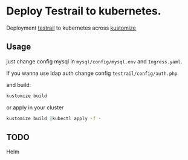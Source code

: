 # Deploy Testrail to kubernetes.

Deployment [testrail](https://www.gurock.com/testrail/) to kubernetes across [kustomize](https://github.com/kubernetes-sigs/kustomize)


## Usage

just change config mysql in `mysql/config/mysql.env` and `Ingress.yaml`. 

If you wanna use ldap auth change config `testrail/config/auth.php`

and build:

```bash
kustomize build
```

or apply in your cluster

```bash
kustomize build |kubectl apply -f - 
```


## TODO

Helm